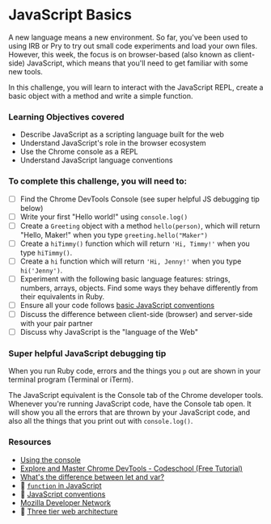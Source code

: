 # JavaScript Basics

A new language means a new environment. So far, you've been used to using IRB or Pry to try out small code experiments and load your own files. However, this week, the focus is on browser-based (also known as client-side) JavaScript, which means that you'll need to get familiar with some new tools.

In this challenge, you will learn to interact with the JavaScript REPL, create a basic object with a method and write a simple function.

### Learning Objectives covered
- Describe JavaScript as a scripting language built for the web
- Understand JavaScript's role in the browser ecosystem
- Use the Chrome console as a REPL
- Understand JavaScript language conventions

### To complete this challenge, you will need to:

- [ ] Find the Chrome DevTools Console (see super helpful JS debugging tip below)
- [ ] Write your first "Hello world!" using `console.log()`
- [ ] Create a `Greeting` object with a method `hello(person)`, which will return "Hello, Maker!" when you type `greeting.hello("Maker")`
- [ ] Create a `hiTimmy()` function which will return `'Hi, Timmy!'` when you type `hiTimmy()`.
- [ ] Create a `hi` function which will return `'Hi, Jenny!'` when you type `hi('Jenny')`.
- [ ] Experiment with the following basic language features: strings, numbers, arrays, objects.  Find some ways they behave differently from their equivalents in Ruby.
- [ ] Ensure all your code follows [basic JavaScript conventions](../pills/js_conventions.md)
- [ ] Discuss the difference between client-side (browser) and server-side with your pair partner
- [ ] Discuss why JavaScript is the "language of the Web"

### Super helpful JavaScript debugging tip

When you run Ruby code, errors and the things you `p` out are shown in your terminal program (Terminal or iTerm).

The JavaScript equivalent is the Console tab of the Chrome developer tools.  Whenever you're running JavaScript code, have the Console tab open.  It will show you all the errors that are thrown by your JavaScript code, and also all the things that you print out with `console.log()`.

### Resources
- [Using the console](https://developers.google.com/web/tools/chrome-devtools/console/)
- [Explore and Master Chrome DevTools - Codeschool (Free Tutorial)](http://discover-devtools.codeschool.com/)
- [What's the difference between let and var?](https://stackoverflow.com/questions/762011/whats-the-difference-between-using-let-and-var)
- :pill: [`function` in JavaScript](../pills/js_functions.md)
- :pill: [JavaScript conventions](../pills/js_conventions.md)
- [Mozilla Developer Network](https://developer.mozilla.org/en-US/docs/Web/JavaScript)
- :pill: [Three tier web architecture](/pills/three_tier_architecture.md)